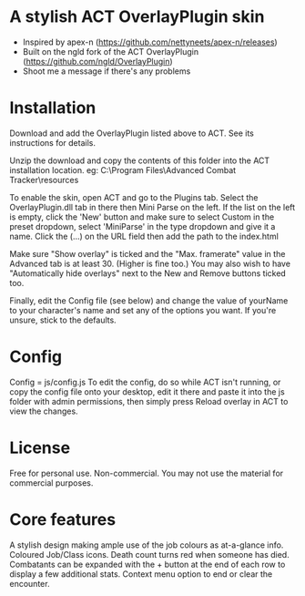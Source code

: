 # A stylish ACT OverlayPlugin skin
- Inspired by apex-n (https://github.com/nettyneets/apex-n/releases)
- Built on the ngld fork of the ACT OverlayPlugin (https://github.com/ngld/OverlayPlugin)
- Shoot me a message if there's any problems

# Installation
Download and add the OverlayPlugin listed above to ACT. See its instructions for details.

Unzip the download and copy the contents of this folder into the ACT installation location.
eg: C:\Program Files\Advanced Combat Tracker\resources

To enable the skin, open ACT and go to the Plugins tab. Select the OverlayPlugin.dll tab in there then Mini Parse on the left. If the list on the left is empty, click the 'New' button and make sure to select Custom in the preset dropdown, select 'MiniParse' in the type dropdown and give it a name.
Click the (...) on the URL field then add the path to the index.html

Make sure "Show overlay" is ticked and the "Max. framerate" value in the Advanced tab is at least 30. (Higher is fine too.)
You may also wish to have "Automatically hide overlays" next to the New and Remove buttons ticked too.

Finally, edit the Config file (see below) and change the value of yourName to your character's name and set any of the options you want. If you're unsure, stick to the defaults.

# Config
Config = js/config.js
To edit the config, do so while ACT isn't running, or copy the config file onto your desktop, edit it there and paste it into the js folder with admin permissions, then simply press Reload overlay in ACT to view the changes.

# License
Free for personal use. Non-commercial.
You may not use the material for commercial purposes.

# Core features
A stylish design making ample use of the job colours as at-a-glance info.
Coloured Job/Class icons.
Death count turns red when someone has died.
Combatants can be expanded with the + button at the end of each row to display a few additional stats.
Context menu option to end or clear the encounter.